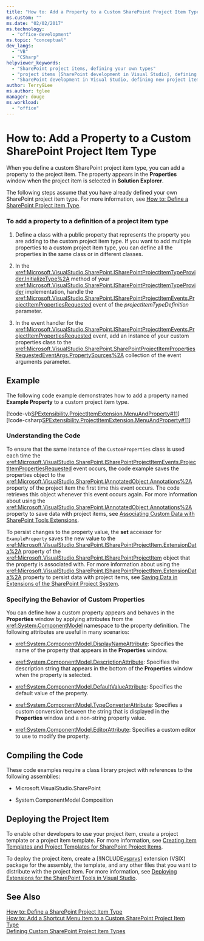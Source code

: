 ```yaml
---
title: "How to: Add a Property to a Custom SharePoint Project Item Type | Microsoft Docs"
ms.custom: ""
ms.date: "02/02/2017"
ms.technology: 
  - "office-development"
ms.topic: "conceptual"
dev_langs: 
  - "VB"
  - "CSharp"
helpviewer_keywords: 
  - "SharePoint project items, defining your own types"
  - "project items [SharePoint development in Visual Studio], defining your own types"
  - "SharePoint development in Visual Studio, defining new project item types"
author: TerryGLee
ms.author: tglee
manager: douge
ms.workload: 
  - "office"
---
```

# How to: Add a Property to a Custom SharePoint Project Item Type
  When you define a custom SharePoint project item type, you can add a property to the project item. The property appears in the **Properties** window when the project item is selected in **Solution Explorer**.  
  
 The following steps assume that you have already defined your own SharePoint project item type. For more information, see [How to: Define a SharePoint Project Item Type](../sharepoint/how-to-define-a-sharepoint-project-item-type.md).  
  
### To add a property to a definition of a project item type  
  
1.  Define a class with a public property that represents the property you are adding to the custom project item type. If you want to add multiple properties to a custom project item type, you can define all the properties in the same class or in different classes.  
  
2.  In the <xref:Microsoft.VisualStudio.SharePoint.ISharePointProjectItemTypeProvider.InitializeType%2A> method of your <xref:Microsoft.VisualStudio.SharePoint.ISharePointProjectItemTypeProvider> implementation, handle the <xref:Microsoft.VisualStudio.SharePoint.ISharePointProjectItemEvents.ProjectItemPropertiesRequested> event of the *projectItemTypeDefinition* parameter.  
  
3.  In the event handler for the <xref:Microsoft.VisualStudio.SharePoint.ISharePointProjectItemEvents.ProjectItemPropertiesRequested> event, add an instance of your custom properties class to the <xref:Microsoft.VisualStudio.SharePoint.SharePointProjectItemPropertiesRequestedEventArgs.PropertySources%2A> collection of the event arguments parameter.  
  
## Example  
 The following code example demonstrates how to add a property named **Example Property** to a custom project item type.  
  
 [!code-vb[SPExtensibility.ProjectItemExtension.MenuAndProperty#11](../sharepoint/codesnippet/VisualBasic/projectitemmenuandproperty/extension/projectitemtypeproperty.vb#11)]
 [!code-csharp[SPExtensibility.ProjectItemExtension.MenuAndProperty#11](../sharepoint/codesnippet/CSharp/projectitemmenuandproperty/extension/projectitemtypeproperty.cs#11)]  
  
### Understanding the Code  
 To ensure that the same instance of the `CustomProperties` class is used each time the <xref:Microsoft.VisualStudio.SharePoint.ISharePointProjectItemEvents.ProjectItemPropertiesRequested> event occurs, the code example saves the properties object to the <xref:Microsoft.VisualStudio.SharePoint.IAnnotatedObject.Annotations%2A> property of the project item the first time this event occurs. The code retrieves this object whenever this event occurs again. For more information about using the <xref:Microsoft.VisualStudio.SharePoint.IAnnotatedObject.Annotations%2A> property to save data with project items, see [Associating Custom Data with SharePoint Tools Extensions](../sharepoint/associating-custom-data-with-sharepoint-tools-extensions.md).  
  
 To persist changes to the property value, the **set** accessor for `ExampleProperty` saves the new value to the <xref:Microsoft.VisualStudio.SharePoint.ISharePointProjectItem.ExtensionData%2A> property of the <xref:Microsoft.VisualStudio.SharePoint.ISharePointProjectItem> object that the property is associated with. For more information about using the <xref:Microsoft.VisualStudio.SharePoint.ISharePointProjectItem.ExtensionData%2A> property to persist data with project items, see [Saving Data in Extensions of the SharePoint Project System](../sharepoint/saving-data-in-extensions-of-the-sharepoint-project-system.md).  
  
### Specifying the Behavior of Custom Properties  
 You can define how a custom property appears and behaves in the **Properties** window by applying attributes from the <xref:System.ComponentModel> namespace to the property definition. The following attributes are useful in many scenarios:  
  
-   <xref:System.ComponentModel.DisplayNameAttribute>: Specifies the name of the property that appears in the **Properties** window.  
  
-   <xref:System.ComponentModel.DescriptionAttribute>: Specifies the description string that appears in the bottom of the **Properties** window when the property is selected.  
  
-   <xref:System.ComponentModel.DefaultValueAttribute>: Specifies the default value of the property.  
  
-   <xref:System.ComponentModel.TypeConverterAttribute>: Specifies a custom conversion between the string that is displayed in the **Properties** window and a non-string property value.  
  
-   <xref:System.ComponentModel.EditorAttribute>: Specifies a custom editor to use to modify the property.  
  
## Compiling the Code  
 These code examples require a class library project with references to the following assemblies:  
  
-   Microsoft.VisualStudio.SharePoint  
  
-   System.ComponentModel.Composition  
  
## Deploying the Project Item  
 To enable other developers to use your project item, create a project template or a project item template. For more information, see [Creating Item Templates and Project Templates for SharePoint Project Items](../sharepoint/creating-item-templates-and-project-templates-for-sharepoint-project-items.md).  
  
 To deploy the project item, create a [!INCLUDE[vsprvs](../sharepoint/includes/vsprvs-md.md)] extension (VSIX) package for the assembly, the template, and any other files that you want to distribute with the project item. For more information, see [Deploying Extensions for the SharePoint Tools in Visual Studio](../sharepoint/deploying-extensions-for-the-sharepoint-tools-in-visual-studio.md).  
  
## See Also  
 [How to: Define a SharePoint Project Item Type](../sharepoint/how-to-define-a-sharepoint-project-item-type.md)   
 [How to: Add a Shortcut Menu Item to a Custom SharePoint Project Item Type](../sharepoint/how-to-add-a-shortcut-menu-item-to-a-custom-sharepoint-project-item-type.md)   
 [Defining Custom SharePoint Project Item Types](../sharepoint/defining-custom-sharepoint-project-item-types.md)  
  
  